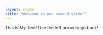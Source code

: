 ```yaml
---
layout: slide
title: "Welcome to our second slide!"
---
```

This is My Text!
Use the left arrow to go back!
